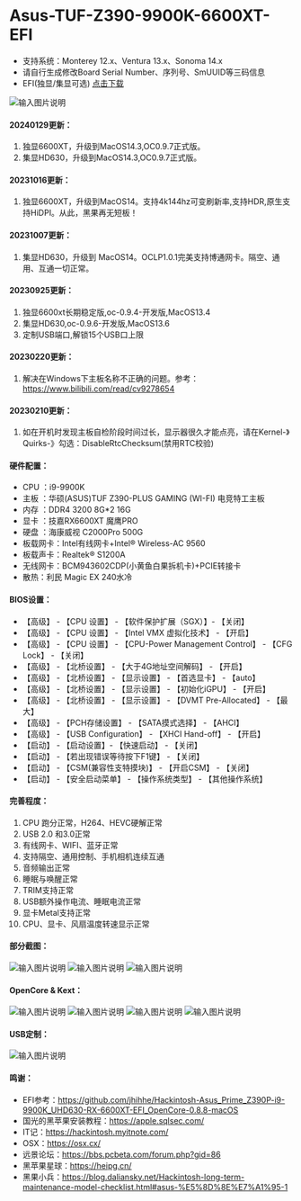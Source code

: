 # Asus-TUF-Z390-9900K-6600XT-EFI
- 支持系统：Monterey 12.x、Ventura 13.x、Sonoma 14.x 
- 请自行生成修改Board Serial Number、序列号、SmUUID等三码信息
- EFI(独显/集显可选) [点击下载](https://github.com/lwf1127/Asus-TUF-Z390-9900K-6600XT-EFI/releases)
  
![输入图片说明](image/macos.png)
#### 20240129更新：
1. 独显6600XT，升级到MacOS14.3,OC0.9.7正式版。
2. 集显HD630，升级到MacOS14.3,OC0.9.7正式版。

#### 20231016更新：
1. 独显6600XT，升级到MacOS14。支持4k144hz可变刷新率,支持HDR,原生支持HiDPI。从此，黑果再无短板！
   
#### 20231007更新：
1. 集显HD630，升级到 MacOS14。OCLP1.0.1完美支持博通网卡。隔空、通用、互通一切正常。
  
#### 20230925更新：

1. 独显6600xt长期稳定版,oc-0.9.4-开发版,MacOS13.4
2. 集显HD630,oc-0.9.6-开发版,MacOS13.6
3. 定制USB端口,解锁15个USB口上限
   
#### 20230220更新：

1. 解决在Windows下主板名称不正确的问题。参考：https://www.bilibili.com/read/cv9278654

#### 20230210更新：

1. 如在开机时发现主板自检阶段时间过长，显示器很久才能点亮，请在Kernel-》Quirks-》勾选：DisableRtcChecksum(禁用RTC校验)


#### 硬件配置：
- CPU ：i9-9900K
- 主板 ：华硕(ASUS)TUF Z390-PLUS GAMING (WI-FI) 电竞特工主板
- 内存 ：DDR4 3200 8G*2 16G
- 显卡 ：技嘉RX6600XT 魔鹰PRO
- 硬盘 ：海康威视 C2000Pro 500G
- 板载网卡：Intel有线网卡+Intel® Wireless-AC 9560
- 板载声卡：Realtek® S1200A
- 无线网卡：BCM943602CDP(小黄鱼白果拆机卡)+PCIE转接卡
- 散热：利民 Magic EX 240水冷

#### BIOS设置：

- 【高级】 - 【CPU 设置】 - 【软件保护扩展（SGX）】- 【关闭】
- 【高级】 - 【CPU 设置】 - 【Intel VMX 虚拟化技术】 - 【开启】
- 【高级】 - 【CPU 设置】 - 【CPU-Power Management Control】 - 【CFG Lock】 - 【关闭】
- 【高级】 - 【北桥设置】 - 【大于4G地址空间解码】 - 【开启】
- 【高级】 - 【北桥设置】 - 【显示设置】 - 【首选显卡】 - 【auto】
- 【高级】 - 【北桥设置】 - 【显示设置】 - 【初始化iGPU】 - 【开启】
- 【高级】 - 【北桥设置】 - 【显示设置】 - 【DVMT Pre-Allocated】 - 【最大】
- 【高级】 - 【PCH存储设置】 - 【SATA摸式选择】 - 【AHCI】
- 【高级】 - 【USB Configuration】 - 【XHCI Hand-off】 - 【开启】
- 【启动】 - 【启动设置】- 【快速启动】 - 【关闭】
- 【启动】 - 【若出现错误等待按下F1键】  - 【关闭】
- 【启动】 - 【CSM(兼容性支特摸块)】 - 【开启CSM】 - 【关闭】
- 【启动】 - 【安全启动菜单】 - 【操作系统类型】 - 【其他操作系统】

#### 完善程度：
1. CPU 跑分正常，H264、HEVC硬解正常
2. USB 2.0 和3.0正常
3. 有线网卡、WIFI、蓝牙正常
4. 支持隔空、通用控制、手机相机连续互通
5. 音频输出正常
6. 睡眠与唤醒正常
7. TRIM支持正常
8. USB额外操作电流、睡眠电流正常
9. 显卡Metal支持正常
10. CPU、显卡、风扇温度转速显示正常

#### 部分截图：
![输入图片说明](image/amd-gpu.png)
![输入图片说明](image/ble.png)
![输入图片说明](image/dpi.png)

#### OpenCore & Kext：
![输入图片说明](image/acpi.png)
![输入图片说明](image/dp.png)
![输入图片说明](image/kernel-3.png)
![输入图片说明](image/boot-args.png)


#### USB定制：
![输入图片说明](image/usb-2.png)

#### 鸣谢：
- EFI参考：https://github.com/jhihhe/Hackintosh-Asus_Prime_Z390P-i9-9900K_UHD630-RX-6600XT-EFI_OpenCore-0.8.8-macOS
- 国光的黑苹果安装教程：https://apple.sqlsec.com/
- IT记：https://hackintosh.myitnote.com/
- OSX：https://osx.cx/
- 远景论坛：https://bbs.pcbeta.com/forum.php?gid=86
- 黑苹果星球：https://heipg.cn/
- 黑果小兵：https://blog.daliansky.net/Hackintosh-long-term-maintenance-model-checklist.html#asus-%E5%8D%8E%E7%A1%95-1
